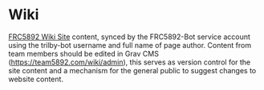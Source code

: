 # Wiki
[FRC5892 Wiki Site](https://tean5892.com/wiki) content, synced by the FRC5892-Bot service account using the trilby-bot username and full name of page author. Content from team members should be edited in Grav CMS (https://team5892.com/wiki/admin), this serves as version control for the site content and a mechanism for the general public to suggest changes to website content.
